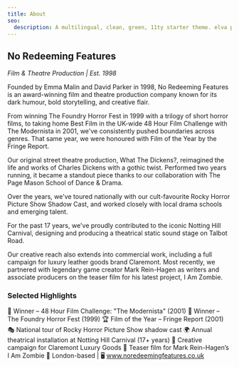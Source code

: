 ```yaml
---
title: About
seo:
  description: A multilingual, clean, green, 11ty starter theme. elva provides solid foundations for your next web project and a built in CMS for managing content.
---
```


## No Redeeming Features
_Film & Theatre Production | Est. 1998_

Founded by Emma Malin and David Parker in 1998, No Redeeming Features is an award-winning film and theatre production company known for its dark humour, bold storytelling, and creative flair.

From winning The Foundry Horror Fest in 1999 with a trilogy of short horror films, to taking home Best Film in the UK-wide 48 Hour Film Challenge with The Modernista in 2001, we've consistently pushed boundaries across genres. That same year, we were honoured with Film of the Year by the Fringe Report.

Our original street theatre production, What The Dickens?, reimagined the life and works of Charles Dickens with a gothic twist. Performed two years running, it became a standout piece thanks to our collaboration with The Page Mason School of Dance & Drama.

Over the years, we've toured nationally with our cult-favourite Rocky Horror Picture Show Shadow Cast, and worked closely with local drama schools and emerging talent.

For the past 17 years, we've proudly contributed to the iconic Notting Hill Carnival, designing and producing a theatrical static sound stage on Talbot Road.

Our creative reach also extends into commercial work, including a full campaign for luxury leather goods brand Claremont. Most recently, we partnered with legendary game creator Mark Rein-Hagen as writers and associate producers on the teaser film for his latest project, I Am Zombie.

### Selected Highlights

🎥 Winner – 48 Hour Film Challenge: "The Modernista" (2001)
🧟 Winner – The Foundry Horror Fest (1999)
🏆 Film of the Year – Fringe Report (2001)
🎭 National tour of Rocky Horror Picture Show shadow cast
🌍 Annual theatrical installation at Notting Hill Carnival (17+ years)
👜 Creative campaign for Claremont Luxury Goods
🧬 Teaser film for Mark Rein-Hagen’s I Am Zombie
📍 London-based | 🖥️ www.noredeemingfeatures.co.uk

